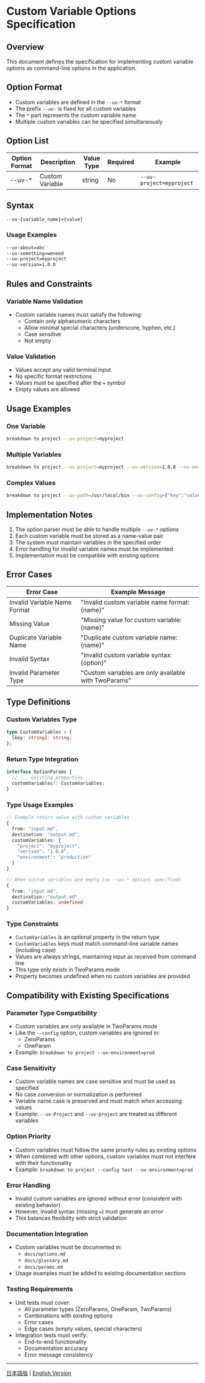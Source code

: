 # Custom Variable Options Specification

## Overview
This document defines the specification for implementing custom variable options as command-line options in the application.

## Option Format
- Custom variables are defined in the `--uv-*` format
- The prefix `--uv-` is fixed for all custom variables
- The `*` part represents the custom variable name
- Multiple custom variables can be specified simultaneously

## Option List

| Option Format | Description      | Value Type | Required | Example                    |
|--------------|------------------|------------|----------|----------------------------|
| --uv-*       | Custom Variable  | string     | No       | `--uv-project=myproject`   |

## Syntax
```
--uv-{variable_name}={value}
```

### Usage Examples
```bash
--uv-about=abc
--uv-something=weneed
--uv-project=myproject
--uv-version=1.0.0
```

## Rules and Constraints

### Variable Name Validation
- Custom variable names must satisfy the following:
  - Contain only alphanumeric characters
  - Allow minimal special characters (underscore, hyphen, etc.)
  - Case sensitive
  - Not empty

### Value Validation
- Values accept any valid terminal input
- No specific format restrictions
- Values must be specified after the `=` symbol
- Empty values are allowed

## Usage Examples

### One Variable
```bash
breakdown to project --uv-project=myproject
```

### Multiple Variables
```bash
breakdown to project --uv-project=myproject --uv-version=1.0.0 --uv-environment=production
```

### Complex Values
```bash
breakdown to project --uv-path=/usr/local/bin --uv-config={"key":"value"} --uv-array=[1,2,3]
```

## Implementation Notes
1. The option parser must be able to handle multiple `--uv-*` options
2. Each custom variable must be stored as a name-value pair
3. The system must maintain variables in the specified order
4. Error handling for invalid variable names must be implemented
5. Implementation must be compatible with existing options

## Error Cases

| Error Case           | Example Message                                    |
|----------------------|---------------------------------------------------|
| Invalid Variable Name Format | "Invalid custom variable name format: {name}"     |
| Missing Value        | "Missing value for custom variable: {name}"       |
| Duplicate Variable Name | "Duplicate custom variable name: {name}"         |
| Invalid Syntax       | "Invalid custom variable syntax: {option}"        |
| Invalid Parameter Type | "Custom variables are only available with TwoParams" |

## Type Definitions

### Custom Variables Type
```typescript
type CustomVariables = {
  [key: string]: string;
};
```

### Return Type Integration
```typescript
interface OptionParams {
  // ... existing properties ...
  customVariables?: CustomVariables;
}
```

### Type Usage Examples
```typescript
// Example return value with custom variables
{
  from: "input.md",
  destination: "output.md",
  customVariables: {
    "project": "myproject",
    "version": "1.0.0",
    "environment": "production"
  }
}

// When custom variables are empty (no --uv-* options specified)
{
  from: "input.md",
  destination: "output.md",
  customVariables: undefined
}
```

### Type Constraints
- `CustomVariables` is an optional property in the return type
- `CustomVariables` keys must match command-line variable names (including case)
- Values are always strings, maintaining input as received from command line
- This type only exists in TwoParams mode
- Property becomes undefined when no custom variables are provided

## Compatibility with Existing Specifications

### Parameter Type Compatibility
- Custom variables are only available in TwoParams mode
- Like the `--config` option, custom variables are ignored in:
  - ZeroParams
  - OneParam
- Example: `breakdown to project --uv-environment=prod`

### Case Sensitivity
- Custom variable names are case sensitive and must be used as specified
- No case conversion or normalization is performed
- Variable name case is preserved and must match when accessing values
- Example: `--uv-Project` and `--uv-project` are treated as different variables

### Option Priority
- Custom variables must follow the same priority rules as existing options
- When combined with other options, custom variables must not interfere with their functionality
- Example: `breakdown to project --config test --uv-environment=prod`

### Error Handling
- Invalid custom variables are ignored without error (consistent with existing behavior)
- However, invalid syntax (missing `=`) must generate an error
- This balances flexibility with strict validation

### Documentation Integration
- Custom variables must be documented in:
  - `docs/options.md`
  - `docs/glossary.md`
  - `docs/params.md`
- Usage examples must be added to existing documentation sections

### Testing Requirements
- Unit tests must cover:
  - All parameter types (ZeroParams, OneParam, TwoParams)
  - Combinations with existing options
  - Error cases
  - Edge cases (empty values, special characters)
- Integration tests must verify:
  - End-to-end functionality
  - Documentation accuracy
  - Error message consistency

---

[日本語版](custom_variable_options.ja.md) | [English Version](custom_variable_options.md) 